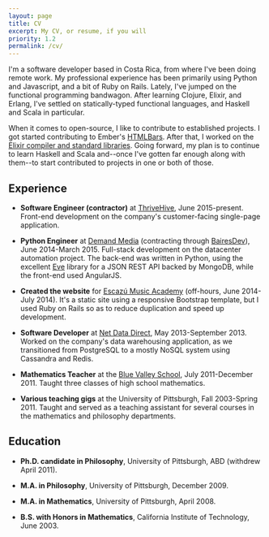 ```yaml
---
layout: page
title: CV
excerpt: My CV, or resume, if you will
priority: 1.2
permalink: /cv/
---
```


I'm a software developer based in Costa Rica, from where I've been doing remote work.  My professional experience has
been primarily using Python and Javascript, and a bit of Ruby on Rails.  Lately, I've jumped on the functional 
programming bandwagon.  After learning Clojure, Elixir, and Erlang, I've settled on statically-typed functional
languages, and Haskell and Scala in particular.

When it comes to open-source, I like to contribute to established projects.  I got started contributing to Ember's
[HTMLBars](http://github.com/tildeio/htmlbars).  After that, I worked on the
[Elixir compiler and standard libraries](https://github.com/elixir-lang/elixir).  Going forward, my plan is to continue
to learn Haskell and Scala and--once I've gotten far enough along with them--to start contributed to projects in one or
both of those.
  
## Experience

* **Software Engineer (contractor)** at [ThriveHive](http://thrivehive.com), June 2015-present.  Front-end development
on the company's customer-facing single-page application.

* **Python Engineer** at [Demand Media](http://www.demandmedia.com) (contracting through 
[BairesDev](http://bairesdev.com)), June 2014-March 2015.  Full-stack development on the datacenter automation
project.  The back-end was written in Python, using the excellent [Eve](https://github.com/nicolaiarocci/eve) library
for a JSON REST API backed by MongoDB, while the front-end used AngularJS.

* **Created the website** for [Escazú Music Academy](http://www.escazumusic.com) (off-hours, June 2014-July 2014).  It's a static
site using a responsive Bootstrap template, but I used Ruby on Rails so as to reduce duplication and speed up 
development.

* **Software Developer** at [Net Data Direct](http://netdatadirect.com), May 2013-September 2013.  Worked on the 
company's data warehousing application, as we transitioned from PostgreSQL to a mostly NoSQL system using Cassandra and
Redis.

* **Mathematics Teacher** at the [Blue Valley School](http://www.bluevalley.ed.cr/), July 2011-December 2011.  Taught
three classes of high school mathematics.

* **Various teaching gigs** at the University of Pittsburgh, Fall 2003-Spring 2011.  Taught and served as a teaching
assistant for several courses in the mathematics and philosophy departments. 

## Education

* **Ph.D. candidate in Philosophy**, University of Pittsburgh, ABD (withdrew April 2011).

* **M.A. in Philosophy**, University of Pittsburgh, December 2009.

* **M.A. in Mathematics**, University of Pittsburgh, April 2008.

* **B.S. with Honors in Mathematics**, California Institute of Technology, June 2003.